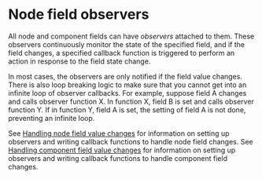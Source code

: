Node field observers
====================

All node and component fields can have _observers_ attached to them. These observers continuously monitor the state of the specified field, and if the field changes, a specified callback function is triggered to perform an action in response to the field state change.

In most cases, the observers are only notified if the field value changes. There is also loop breaking logic to make sure that you cannot get into an infinite loop of observer callbacks. For example, suppose field A changes and calls observer function X. In function X, field B is set and calls observer function Y. If in function Y, field A is set, the setting of field A is not done, preventing an infinite loop.

See [Handling node field value changes](/docs/developer-program/core-concepts/handling-application-events.md#handling-node-field-value-changes) for information on setting up observers and writing callback functions to handle node field changes. See [Handling component <interface> field value changes](/docs/developer-program/core-concepts/handling-application-events.md#handling-component-interface-field-value-changes) for information on setting up observers and writing callback functions to handle component field changes.